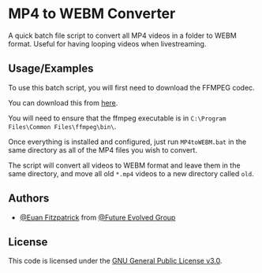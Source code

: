 # MP4 to WEBM Converter

A quick batch file script to convert all MP4 videos in a folder to WEBM format. Useful for having looping videos when livestreaming.


## Usage/Examples

To use this batch script, you will first need to download the FFMPEG codec.

You can download this from [here](https://ffmpeg.org/download.html).

You will need to ensure that the ffmpeg executable is in `C:\Program Files\Common Files\ffmpeg\bin\`.

Once everything is installed and configured, just run `MP4toWEBM.bat` in the same directory as all of the MP4 files you wish to convert.

The script will convert all videos to WEBM format and leave them in the same directory, and move all old `*.mp4` videos to a new directory called `old`.
## Authors

- [@Euan Fitzpatrick](https://www.github.com/euanfitzpatrick) from [@Future Evolved Group](https://github.com/future-evolved-group) 


## License

This code is licensed under the [GNU General Public License v3.0](https://www.gnu.org/licenses/gpl-3.0.en.html).
